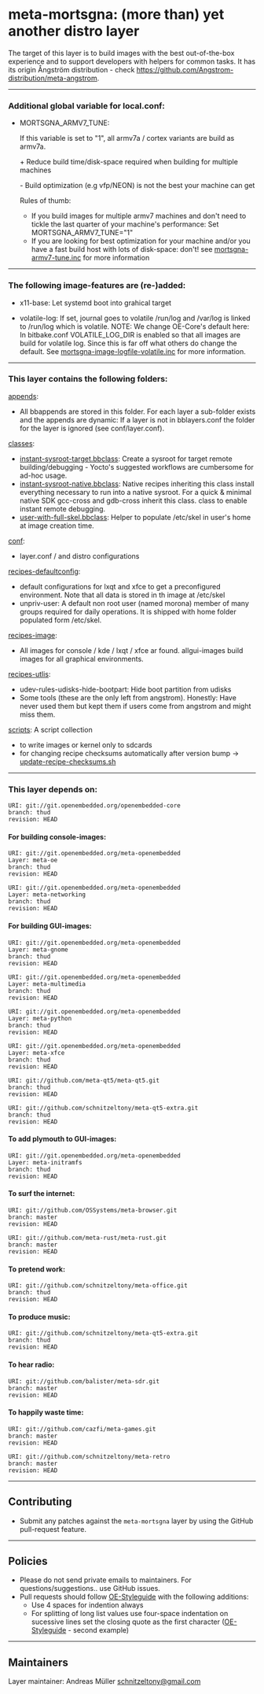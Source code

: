 # meta-mortsgna: (more than) yet another distro layer

The target of this layer is to build images with the best out-of-the-box experience and to support developers with helpers for common tasks.
It has its origin Ångström distribution  - check https://github.com/Angstrom-distribution/meta-angstrom.

----------------------------------------------
### Additional global variable for local.conf:

* MORTSGNA_ARMV7_TUNE:
  
  If this variable is set to "1", all armv7a / cortex variants are build as
  armv7a.

  \+ Reduce build time/disk-space required when building for multiple machines

  \- Build optimization (e.g vfp/NEON) is not the best your machine can get

  Rules of thumb:
  * If you build images for multiple armv7 machines and don't need to tickle
    the last quarter of your machine's performance:
    Set MORTSGNA_ARMV7_TUNE="1"
  * If you are looking for best optimization for your machine and/or you have
    a fast build host with lots of disk-space: don't!
  see [mortsgna-armv7-tune.inc](conf/distro/include/mortsgna-armv7-tune.inc) for more information

------------------------------------------------
### The following image-features are (re-)added:

  * x11-base:
    Let systemd boot into grahical target

  * volatile-log:
    If set, journal goes to volatile /run/log and /var/log is linked to /run/log 
    which is volatile. NOTE: We change OE-Core's default here: In bitbake.conf
    VOLATILE_LOG_DIR is enabled so that all images are build for volatile log. 
    Since this is far off what others do change the default. See
    [mortsgna-image-logfile-volatile.inc](conf/distro/include/mortsgna-image-logfile-volatile.inc) for more
    information.

----------------------------------------------
### This layer contains the following folders:

[appends](appends):
  * All bbappends are stored in this folder. For each layer a sub-folder exists
    and the appends are dynamic: If a layer is not in bblayers.conf the folder
    for the layer is ignored (see conf/layer.conf).

[classes](classes):
  * [instant-sysroot-target.bbclass](classes/instant-sysroot-target.bbclass): Create a sysroot for target remote
    building/debugging - Yocto's suggested workflows are cumbersome for ad-hoc
    usage.
  * [instant-sysroot-native.bbclass](classes/instant-sysroot-native.bbclass): Native recipes inheriting this class
    install everything necessary to run into a native sysroot. For a
    quick & minimal native SDK gcc-cross and gdb-cross inherit this class.
    class to enable instant remote debugging.
  * [user-with-full-skel.bbclass](classes/user-with-full-skel.bbclass): Helper to populate /etc/skel in user's
    home at image creation time.

[conf](conf):
  * layer.conf / and distro configurations

[recipes-defaultconfig](recipes-defaultconfig):
  * default configurations for lxqt and xfce to get a preconfigured
    environment. Note that all data is stored in th image at /etc/skel
  * unpriv-user: A default non root user (named morona) member of many groups
    required for daily operations. It is shipped with home folder populated
    form /etc/skel.

[recipes-image](recipes-image):
  * All images for console / kde / lxqt / xfce ar found. allgui-images build
    images for all graphical environments.

[recipes-utlis](recipes-utlis):
  * udev-rules-udisks-hide-bootpart: Hide boot partition from udisks
  * Some tools (these are the only left from angstrom). Honestly: Have never
    used them but kept them if users come from angstrom and might miss
    them.

[scripts](scripts):
  A script collection
  * to write images or kernel only to sdcards
  * for changing recipe checksums automatically after version bump -> [update-recipe-checksums.sh](scripts/update-recipe-checksums.sh)


--------------------------
### This layer depends on:

```
URI: git://git.openembedded.org/openembedded-core
branch: thud
revision: HEAD
```

#### For building console-images:
```
URI: git://git.openembedded.org/meta-openembedded
Layer: meta-oe
branch: thud
revision: HEAD
```

```
URI: git://git.openembedded.org/meta-openembedded
Layer: meta-networking
branch: thud
revision: HEAD
```

#### For building GUI-images:

```
URI: git://git.openembedded.org/meta-openembedded
Layer: meta-gnome
branch: thud
revision: HEAD
```

```
URI: git://git.openembedded.org/meta-openembedded
Layer: meta-multimedia
branch: thud
revision: HEAD
```

```
URI: git://git.openembedded.org/meta-openembedded
Layer: meta-python
branch: thud
revision: HEAD
```

```
URI: git://git.openembedded.org/meta-openembedded
Layer: meta-xfce
branch: thud
revision: HEAD
```

```
URI: git://github.com/meta-qt5/meta-qt5.git
branch: thud
revision: HEAD
```

```
URI: git://github.com/schnitzeltony/meta-qt5-extra.git
branch: thud
revision: HEAD
```

#### To add plymouth to GUI-images:

```
URI: git://git.openembedded.org/meta-openembedded
Layer: meta-initramfs
branch: thud
revision: HEAD
```

#### To surf the internet:

```
URI: git://github.com/OSSystems/meta-browser.git
branch: master
revision: HEAD
```

```
URI: git://github.com/meta-rust/meta-rust.git
branch: master
revision: HEAD
```

#### To pretend work:
```
URI: git://github.com/schnitzeltony/meta-office.git
branch: thud
revision: HEAD
```

#### To produce music:
```
URI: git://github.com/schnitzeltony/meta-qt5-extra.git
branch: thud
revision: HEAD
```

#### To hear radio:

```
URI: git://github.com/balister/meta-sdr.git
branch: master
revision: HEAD
```

#### To happily waste time:

```
URI: git://github.com/cazfi/meta-games.git
branch: master
revision: HEAD
```

```
URI: git://github.com/schnitzeltony/meta-retro
branch: master
revision: HEAD
```

------------
Contributing
------------
* Submit any patches against the `meta-mortsgna` layer by using the GitHub pull-request feature.


--------
Policies
--------
* Please do not send private emails to maintainers. For questions/suggestions.. use GitHub issues.
* Pull requests should follow [OE-Styleguide](https://www.openembedded.org/wiki/Styleguide) with the following additions:
  * Use 4 spaces for indention always
  * For splitting of long list values use four-space indentation on sucessive lines set the closing quote as the first character ([OE-Styleguide](https://www.openembedded.org/wiki/Styleguide) - second example)


-----------
Maintainers
-----------

Layer maintainer: Andreas Müller <schnitzeltony@gmail.com>

